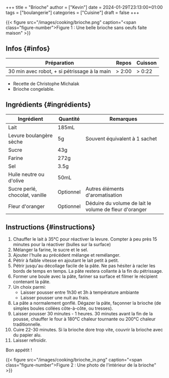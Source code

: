 +++
title = "Brioche"
author = ["Kevin"]
date = 2024-01-29T23:13:00+01:00
tags = ["boulangerie"]
categories = ["Cuisine"]
draft = false
+++

<a id="figure--Brioche"></a>

{{< figure src="/images/cooking/brioche.png" caption="<span class=\"figure-number\">Figure&nbsp;1&nbsp;: </span>Une belle brioche sans oeufs faite maison" >}}


## Infos {#infos}

| Préparation                                  | Repos     | Cuisson   |
|----------------------------------------------|-----------|-----------|
| 30 min avec robot, + si pétrissage à la main | &gt; 2:00 | &gt; 0:22 |

-   Recette de Christophe Michalak
-   Brioche congelable.


## Ingrédients {#ingrédients}

| Ingrédient                     | Quantité  | Remarques                                              |
|--------------------------------|-----------|--------------------------------------------------------|
| Lait                           | 185mL     |                                                        |
| Levure boulangère sèche        | 5g        | Souvent équivalent à 1 sachet                          |
| Sucre                          | 43g       |                                                        |
| Farine                         | 272g      |                                                        |
| Sel                            | 3.5g      |                                                        |
| Huile neutre ou d'olive        | 50mL      |                                                        |
| Sucre perlé, chocolat, vanille | Optionnel | Autres éléments d'aromatisation                        |
| Fleur d'oranger                | Optionnel | Déduire du volume de lait le volume de fleur d'oranger |


## Instructions {#instructions}

1.  Chauffer le lait à 35°C pour réactiver la levure. Compter à peu près 15 minutes pour la réactiver (bulles sur la surface)
2.  Mélanger la farine, le sucre et le sel.
3.  Ajouter l'huile au précédent mélange et remélanger.
4.  Pétrir à faible vitesse en ajoutant le lait petit à petit.
5.  Pétrir jusqu'au décollage facile de la pâte. Ne pas hésiter à racler les bords de temps en temps. La pâte restera collante à la fin du pétrissage.
6.  Former une boule avec la pâte, fariner sa surface et filmer le récipient contenant la pâte.
7.  Un choix parmi:
    -   Laisser pousser entre 1h30 et 3h à température ambiante
    -   Laisser pousser une nuit au frais.
8.  La pâte a normalement gonflé. Dégazer la pâte, façonner la brioche (de simples boules collées côte-à-côte, ou tresses).
9.  Laisser pousser 30 minutes - 1 heures. 30 minutes avant la fin de la pousse, chauffer le four à 180°C chaleur tournante ou 200°C chaleur traditionnelle.
10. Cuire 22-30 minutes. Si la brioche dore trop vite, couvrir la brioche avec du papier alu.
11. Laisser refroidir.

Bon appétit !

<a id="figure--Intérieur de la brioche"></a>

{{< figure src="/images/cooking/brioche_in.png" caption="<span class=\"figure-number\">Figure&nbsp;2&nbsp;: </span>Une photo de l'intérieur de la brioche" >}}
